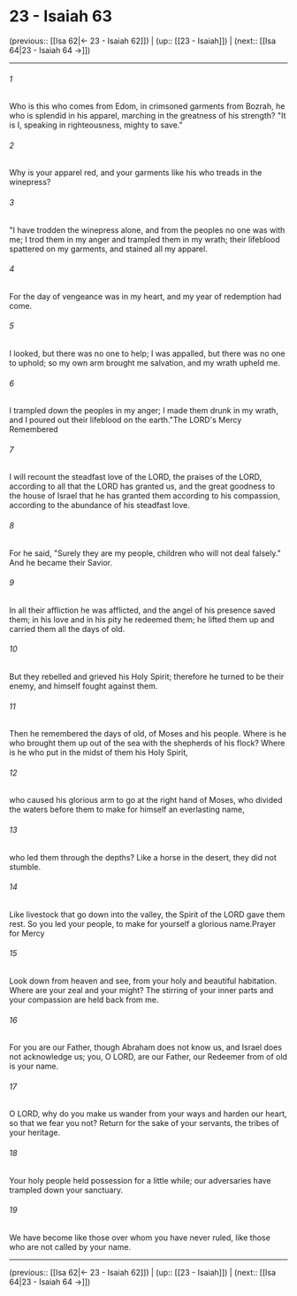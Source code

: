 # 23 - Isaiah 63

(previous:: [[Isa 62|← 23 - Isaiah 62]]) | (up:: [[23 - Isaiah]]) | (next:: [[Isa 64|23 - Isaiah 64 →]])

***


###### 1 
Who is this who comes from Edom, in crimsoned garments from Bozrah, he who is splendid in his apparel, marching in the greatness of his strength? "It is I, speaking in righteousness, mighty to save." 

###### 2 
Why is your apparel red, and your garments like his who treads in the winepress? 

###### 3 
"I have trodden the winepress alone, and from the peoples no one was with me; I trod them in my anger and trampled them in my wrath; their lifeblood spattered on my garments, and stained all my apparel. 

###### 4 
For the day of vengeance was in my heart, and my year of redemption had come. 

###### 5 
I looked, but there was no one to help; I was appalled, but there was no one to uphold; so my own arm brought me salvation, and my wrath upheld me. 

###### 6 
I trampled down the peoples in my anger; I made them drunk in my wrath, and I poured out their lifeblood on the earth."The LORD's Mercy Remembered 

###### 7 
I will recount the steadfast love of the LORD, the praises of the LORD, according to all that the LORD has granted us, and the great goodness to the house of Israel that he has granted them according to his compassion, according to the abundance of his steadfast love. 

###### 8 
For he said, "Surely they are my people, children who will not deal falsely." And he became their Savior. 

###### 9 
In all their affliction he was afflicted, and the angel of his presence saved them; in his love and in his pity he redeemed them; he lifted them up and carried them all the days of old. 

###### 10 
But they rebelled and grieved his Holy Spirit; therefore he turned to be their enemy, and himself fought against them. 

###### 11 
Then he remembered the days of old, of Moses and his people. Where is he who brought them up out of the sea with the shepherds of his flock? Where is he who put in the midst of them his Holy Spirit, 

###### 12 
who caused his glorious arm to go at the right hand of Moses, who divided the waters before them to make for himself an everlasting name, 

###### 13 
who led them through the depths? Like a horse in the desert, they did not stumble. 

###### 14 
Like livestock that go down into the valley, the Spirit of the LORD gave them rest. So you led your people, to make for yourself a glorious name.Prayer for Mercy 

###### 15 
Look down from heaven and see, from your holy and beautiful habitation. Where are your zeal and your might? The stirring of your inner parts and your compassion are held back from me. 

###### 16 
For you are our Father, though Abraham does not know us, and Israel does not acknowledge us; you, O LORD, are our Father, our Redeemer from of old is your name. 

###### 17 
O LORD, why do you make us wander from your ways and harden our heart, so that we fear you not? Return for the sake of your servants, the tribes of your heritage. 

###### 18 
Your holy people held possession for a little while; our adversaries have trampled down your sanctuary. 

###### 19 
We have become like those over whom you have never ruled, like those who are not called by your name.

***

(previous:: [[Isa 62|← 23 - Isaiah 62]]) | (up:: [[23 - Isaiah]]) | (next:: [[Isa 64|23 - Isaiah 64 →]])
